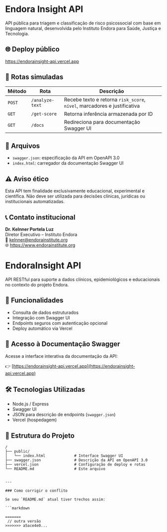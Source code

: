 # Endora Insight API

API pública para triagem e classificação de risco psicossocial com base em linguagem natural, desenvolvida pelo Instituto Endora para Saúde, Justiça e Tecnologia.

## 🌐 Deploy público

https://endorainsight-api.vercel.app

## 📌 Rotas simuladas

| Método | Rota           | Descrição |
|--------|----------------|-----------|
| `POST` | `/analyze-text` | Recebe texto e retorna `risk_score`, `nível`, marcadores e justificativa |
| `GET`  | `/get-score`    | Retorna inferência armazenada por ID |
| `GET`  | `/docs`         | Redireciona para documentação Swagger UI |

## 📁 Arquivos

- `swagger.json`: especificação da API em OpenAPI 3.0
- `index.html`: carregador da documentação Swagger UI

## ⚠️ Aviso ético

Esta API tem finalidade exclusivamente educacional, experimental e científica.
Não deve ser utilizada para decisões clínicas, jurídicas ou institucionais automatizadas.

## 📞 Contato institucional

**Dr. Kelnner Portela Luz**  
Diretor Executivo – Instituto Endora  
📧 kelnner@endorainstitute.org  
🌐 https://www.endorainstitute.org
# EndoraInsight API

API RESTful para suporte a dados clínicos, epidemiológicos e educacionais no contexto do projeto Endora.

## 📌 Funcionalidades

- Consulta de dados estruturados
- Integração com Swagger UI
- Endpoints seguros com autenticação opcional
- Deploy automático via Vercel

## 🚀 Acesso à Documentação Swagger

Acesse a interface interativa da documentação da API:

👉 [https://endorainsight-api.vercel.app](https://endorainsight-api.vercel.app)

## 🛠️ Tecnologias Utilizadas

- Node.js / Express
- Swagger UI
- JSON para descrição de endpoints (`swagger.json`)
- Vercel (hospedagem)

## 📂 Estrutura do Projeto

```plaintext
/
├── public/
│   └── index.html             # Interface Swagger UI
├── swagger.json               # Descrição da API em OpenAPI 3.0
├── vercel.json                # Configuração de deploy e rotas
└── README.md                  # Este arquivo


---

### Como corrigir o conflito

Se seu `README.md` atual tiver trechos assim:

```markdown

=======
 // outra versão
>>>>>>> a5ace4e0...
